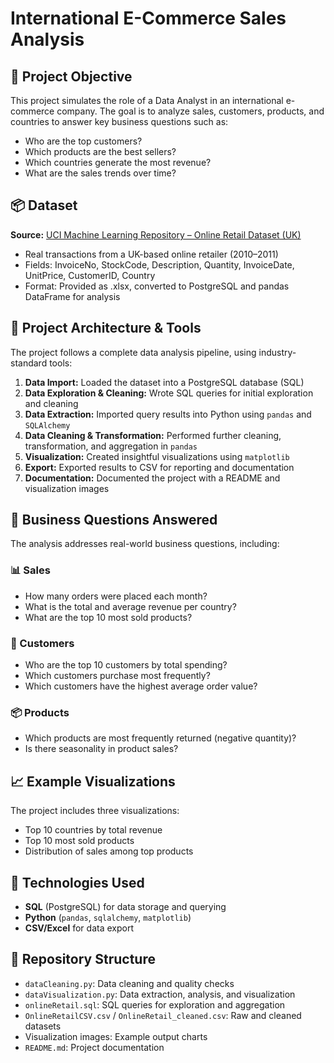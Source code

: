 # International E-Commerce Sales Analysis

## 🎯 Project Objective
This project simulates the role of a Data Analyst in an international e-commerce company. The goal is to analyze sales, customers, products, and countries to answer key business questions such as:

- Who are the top customers?
- Which products are the best sellers?
- Which countries generate the most revenue?
- What are the sales trends over time?

## 📦 Dataset
**Source:** [UCI Machine Learning Repository – Online Retail Dataset (UK)](https://archive.ics.uci.edu/ml/datasets/Online+Retail)

- Real transactions from a UK-based online retailer (2010–2011)
- Fields: InvoiceNo, StockCode, Description, Quantity, InvoiceDate, UnitPrice, CustomerID, Country
- Format: Provided as .xlsx, converted to PostgreSQL and pandas DataFrame for analysis

## 🔧 Project Architecture & Tools
The project follows a complete data analysis pipeline, using industry-standard tools:

1. **Data Import:** Loaded the dataset into a PostgreSQL database (SQL)
2. **Data Exploration & Cleaning:** Wrote SQL queries for initial exploration and cleaning
3. **Data Extraction:** Imported query results into Python using `pandas` and `SQLAlchemy`
4. **Data Cleaning & Transformation:** Performed further cleaning, transformation, and aggregation in `pandas`
5. **Visualization:** Created insightful visualizations using `matplotlib`
6. **Export:** Exported results to CSV for reporting and documentation
7. **Documentation:** Documented the project with a README and visualization images

## 🧠 Business Questions Answered
The analysis addresses real-world business questions, including:

### 📊 Sales
- How many orders were placed each month?
- What is the total and average revenue per country?
- What are the top 10 most sold products?

### 🧍 Customers
- Who are the top 10 customers by total spending?
- Which customers purchase most frequently?
- Which customers have the highest average order value?

### 📦 Products
- Which products are most frequently returned (negative quantity)?
- Is there seasonality in product sales?

## 📈 Example Visualizations
The project includes three visualizations:
- Top 10 countries by total revenue
- Top 10 most sold products
- Distribution of sales among top products

## 🚀 Technologies Used
- **SQL** (PostgreSQL) for data storage and querying
- **Python** (`pandas`, `sqlalchemy`, `matplotlib`)
- **CSV/Excel** for data export

## 📂 Repository Structure
- `dataCleaning.py`: Data cleaning and quality checks
- `dataVisualization.py`: Data extraction, analysis, and visualization
- `onlineRetail.sql`: SQL queries for exploration and aggregation
- `OnlineRetailCSV.csv` / `OnlineRetail_cleaned.csv`: Raw and cleaned datasets
- Visualization images: Example output charts
- `README.md`: Project documentation